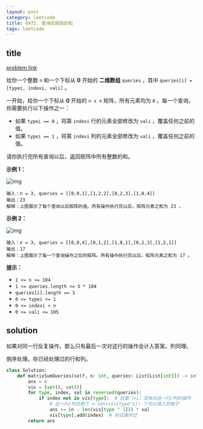 ```yaml
---
layout: post
category: leetcode
title: 6472. 查询后矩阵的和
tags: leetcode
---
```


## title
[problem link](https://leetcode.cn/problems/sum-of-matrix-after-queries/)

给你一个整数 `n` 和一个下标从 **0** 开始的 **二维数组** `queries` ，其中 `queries[i] = [typei, indexi, vali]` 。

一开始，给你一个下标从 **0** 开始的 `n x n` 矩阵，所有元素均为 `0` 。每一个查询，你需要执行以下操作之一：

- 如果 `typei == 0` ，将第 `indexi` 行的元素全部修改为 `vali` ，覆盖任何之前的值。
- 如果 `typei == 1` ，将第 `indexi` 列的元素全部修改为 `vali` ，覆盖任何之前的值。

请你执行完所有查询以后，返回矩阵中所有整数的和。

 

**示例 1：**

![img](https://cdn.jsdelivr.net/gh/mafulong/mdPic@vv8/v8/202306041221105.png)

```
输入：n = 3, queries = [[0,0,1],[1,2,2],[0,2,3],[1,0,4]]
输出：23
解释：上图展示了每个查询以后矩阵的值。所有操作执行完以后，矩阵元素之和为 23 。
```

**示例 2：**

![img](https://cdn.jsdelivr.net/gh/mafulong/mdPic@vv8/v8/202306041221221.png)

```
输入：n = 3, queries = [[0,0,4],[0,1,2],[1,0,1],[0,2,3],[1,2,1]]
输出：17
解释：上图展示了每一个查询操作之后的矩阵。所有操作执行完以后，矩阵元素之和为 17 。
```

 

**提示：**

- `1 <= n <= 104`
- `1 <= queries.length <= 5 * 104`
- `queries[i].length == 3`
- `0 <= typei <= 1`
- `0 <= indexi < n`
- `0 <= vali <= 105`

## solution

如果对同一行反复操作，那么只有最后一次对这行的操作会计入答案。列同理。



倒序处理。存已经处理过的行和列。

```python
class Solution:
    def matrixSumQueries(self, n: int, queries: List[List[int]]) -> int:
        ans = 0
        vis = [set(), set()]
        for type, index, val in reversed(queries):
            if index not in vis[type]:  # 后面（>i）没有对这一行/列的操作
                # 这一行/列还剩下 n-len(vis[type^1]) 个可以填入的格子
                ans += (n - len(vis[type ^ 1])) * val
                vis[type].add(index)  # 标记操作过
        return ans
```

